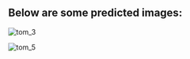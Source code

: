 ## Below are some predicted images:

![tom_3](https://github.com/user-attachments/assets/f20d60c7-bcd1-4e5b-83b7-509a7daa4b8c)

![tom_5](https://github.com/user-attachments/assets/90a96f8a-3845-49f6-b9e1-17d7630fd222)


